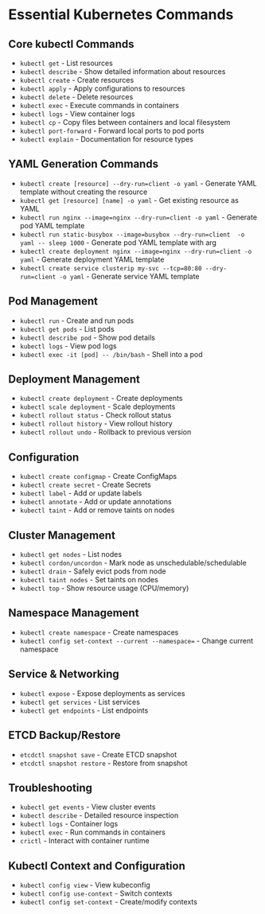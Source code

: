 # Essential Kubernetes Commands

## Core kubectl Commands
- `kubectl get` - List resources
- `kubectl describe` - Show detailed information about resources
- `kubectl create` - Create resources
- `kubectl apply` - Apply configurations to resources
- `kubectl delete` - Delete resources
- `kubectl exec` - Execute commands in containers
- `kubectl logs` - View container logs
- `kubectl cp` - Copy files between containers and local filesystem
- `kubectl port-forward` - Forward local ports to pod ports
- `kubectl explain` - Documentation for resource types

## YAML Generation Commands
- `kubectl create [resource] --dry-run=client -o yaml` - Generate YAML template without creating the resource
- `kubectl get [resource] [name] -o yaml` - Get existing resource as YAML
- `kubectl run nginx --image=nginx --dry-run=client -o yaml` - Generate pod YAML template
- `kubectl run static-busybox --image=busybox --dry-run=client  -o yaml -- sleep 1000` - Generate pod YAML template with arg
- `kubectl create deployment nginx --image=nginx --dry-run=client -o yaml` - Generate deployment YAML template
- `kubectl create service clusterip my-svc --tcp=80:80 --dry-run=client -o yaml` - Generate service YAML template

## Pod Management
- `kubectl run` - Create and run pods
- `kubectl get pods` - List pods
- `kubectl describe pod` - Show pod details
- `kubectl logs` - View pod logs
- `kubectl exec -it [pod] -- /bin/bash` - Shell into a pod

## Deployment Management
- `kubectl create deployment` - Create deployments
- `kubectl scale deployment` - Scale deployments
- `kubectl rollout status` - Check rollout status
- `kubectl rollout history` - View rollout history
- `kubectl rollout undo` - Rollback to previous version

## Configuration
- `kubectl create configmap` - Create ConfigMaps
- `kubectl create secret` - Create Secrets
- `kubectl label` - Add or update labels
- `kubectl annotate` - Add or update annotations
- `kubectl taint` - Add or remove taints on nodes

## Cluster Management
- `kubectl get nodes` - List nodes
- `kubectl cordon/uncordon` - Mark node as unschedulable/schedulable
- `kubectl drain` - Safely evict pods from node
- `kubectl taint nodes` - Set taints on nodes
- `kubectl top` - Show resource usage (CPU/memory)

## Namespace Management
- `kubectl create namespace` - Create namespaces
- `kubectl config set-context --current --namespace=` - Change current namespace

## Service & Networking
- `kubectl expose` - Expose deployments as services
- `kubectl get services` - List services
- `kubectl get endpoints` - List endpoints

## ETCD Backup/Restore
- `etcdctl snapshot save` - Create ETCD snapshot
- `etcdctl snapshot restore` - Restore from snapshot

## Troubleshooting
- `kubectl get events` - View cluster events
- `kubectl describe` - Detailed resource inspection
- `kubectl logs` - Container logs
- `kubectl exec` - Run commands in containers
- `crictl` - Interact with container runtime

## Kubectl Context and Configuration
- `kubectl config view` - View kubeconfig
- `kubectl config use-context` - Switch contexts
- `kubectl config set-context` - Create/modify contexts